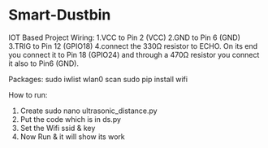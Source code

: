 # Smart-Dustbin
IOT Based Project
Wiring:
1.VCC to Pin 2 (VCC)
2.GND to Pin 6 (GND)
3.TRIG to Pin 12 (GPIO18)
4.connect the 330Ω resistor to ECHO.  On its end you connect it to Pin 18 (GPIO24) and through a 470Ω resistor you connect it also to Pin6 (GND).

Packages:
sudo iwlist wlan0 scan
sudo pip install wifi 

How to run:

1. Create sudo nano ultrasonic_distance.py
2. Put the code which is in ds.py
3. Set the Wifi ssid & key
4. Now Run & it will show its work